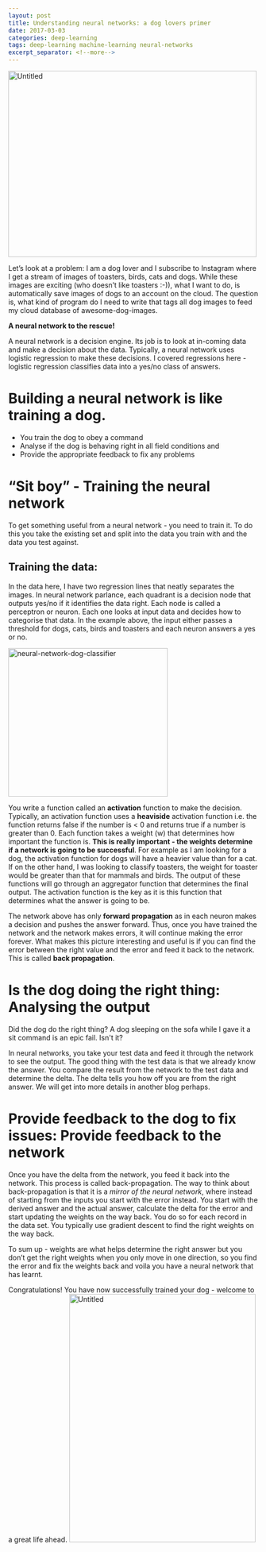 ```yaml
---
layout: post
title: Understanding neural networks: a dog lovers primer
date: 2017-03-03
categories: deep-learning
tags: deep-learning machine-learning neural-networks
excerpt_separator: <!--more-->
---
```


<a data-flickr-embed="true"  href="https://www.flickr.com/photos/singh_harpreet/20774526803/in/album-72157656253958874/" title="Untitled"><img src="https://c1.staticflickr.com/1/683/20774526803_3215449907.jpg" width="500" height="375" alt="Untitled"></a><script async src="//embedr.flickr.com/assets/client-code.js" charset="utf-8"></script>


Let’s look at a problem: I am a dog lover and I subscribe to Instagram where I get a stream of images of toasters, birds, cats and dogs. While these images are exciting (who doesn’t like toasters :-)), what I want to do, is automatically save images of dogs to an account on the cloud. The question is, what kind of program do I need to write that tags all dog images to feed my cloud database of awesome-dog-images.

<!--more-->

**A neural network to the rescue!**

A neural network is a decision engine. Its job is to look at in-coming data and make a decision about the data. Typically, a neural network uses logistic regression to make these decisions. I covered regressions here - logistic regression classifies data into a yes/no class of answers.

# Building a neural network is like training a dog.

* You train the dog to obey a command
* Analyse if the dog is behaving right in all field conditions and
* Provide the appropriate feedback to fix any problems

# “Sit boy” - Training the neural network

To get something useful from a neural network - you need to train it. To do this you take the existing set and split into the data you train with and the data you test against.

## Training the data:


In the data here, I have two regression lines that neatly separates the images. In neural network parlance, each quadrant is a decision node that outputs yes/no if it identifies the data right. Each node is called a perceptron or neuron. Each one looks at input data and decides how to categorise that data. In the example above, the input either passes a threshold for dogs, cats, birds and toasters and each neuron answers a yes or no.

<a data-flickr-embed="true"  href="https://www.flickr.com/photos/singh_harpreet/33117754681/in/album-72157676656040944/" title="neural-network-dog-classifier"><img src="https://c1.staticflickr.com/4/3706/33117754681_a905397d50.jpg" width="321" height="299" alt="neural-network-dog-classifier"></a><script async src="//embedr.flickr.com/assets/client-code.js" charset="utf-8"></script>


You write a function called an **activation** function to make the decision. Typically, an activation function uses a **heaviside** activation function i.e. the function returns false if the number is < 0 and returns true if a number is greater than 0. Each function takes a weight (w) that determines how important the function is. **This is really important - the weights determine if a network is going to be successful**. For example as I am looking for a dog, the activation function for dogs will have a heavier value than for a cat. If on the other hand, I was looking to classify toasters, the weight for toaster would be greater than that for mammals and birds. The output of these functions will go through an aggregator function that determines the final output. The activation function is the key as it is this function that determines what the answer is going to be.

The network above has only **forward propagation** as in each neuron makes a decision and pushes the answer forward. Thus, once you have trained the network and the network makes errors, it will continue making the error forever. What makes this picture interesting and useful is if you can find the error between the right value and the error and feed it back to the network. This is called **back propagation**.

# Is the dog doing the right thing: Analysing the output

Did the dog do the right thing? A dog sleeping on the sofa while I gave it a sit command is an epic fail. Isn't it?

In neural networks, you take your test data and feed it through the network to see the output. The good thing with the test data is that we already know the answer. You compare the result from the network to the test data and determine the delta. The delta tells you how off you are from the right answer. We will get into more details in another blog perhaps.

# Provide feedback to the dog to fix issues: Provide feedback to the network

Once you have the delta from the network, you feed it back into the network. This process is called back-propagation. The way to think about back-propagation is that it is a _mirror of the neural network_, where instead of starting from the inputs you start with the error instead. You start with the derived answer and the actual answer, calculate the delta for the error and start updating the weights on the way back. You do so for each record in the data set. You typically use gradient descent to find the right weights on the way back.

To sum up - weights are what helps determine the right answer but you don’t get the right weights when you only move in one direction, so you find the error and fix the weights back and voila you have a neural network that has learnt.

Congratulations! You have now successfully trained your dog - welcome to a great life ahead.
<a data-flickr-embed="true"  href="https://www.flickr.com/photos/singh_harpreet/21208234279/in/album-72157656253958874/" title="Untitled"><img src="https://c1.staticflickr.com/6/5828/21208234279_0632463b60.jpg" width="375" height="500" alt="Untitled"></a><script async src="//embedr.flickr.com/assets/client-code.js" charset="utf-8"></script>
